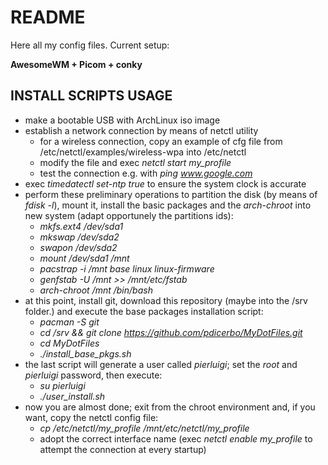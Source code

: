 README
=========

Here all my config files.
Current setup:

**AwesomeWM + Picom + conky**

INSTALL SCRIPTS USAGE
------

- make a bootable USB with ArchLinux iso image
- establish a network connection by means of netctl utility
  - for a wireless connection, copy an example of cfg file from /etc/netctl/examples/wireless-wpa into /etc/netctl
  - modify the file and exec *netctl start my_profile*
  - test the connection e.g. with *ping www.google.com*
- exec *timedatectl set-ntp true* to ensure the system clock is accurate
- perform these preliminary operations to partition the disk (by means of *fdisk -l*), mount it, install the basic packages and the *arch-chroot* into new system (adapt opportunely the partitions ids):
  - *mkfs.ext4 /dev/sda1*
  - *mkswap /dev/sda2*
  - *swapon /dev/sda2*
  - *mount /dev/sda1 /mnt*
  - *pacstrap -i /mnt base linux linux-firmware*
  - *genfstab -U /mnt >> /mnt/etc/fstab*
  - *arch-chroot /mnt /bin/bash*
- at this point, install git, download this repository (maybe into the /srv folder.) and execute the base packages installation script:
  - *pacman -S git*
  - *cd /srv && git clone https://github.com/pdicerbo/MyDotFiles.git*
  - *cd MyDotFiles*
  - *./install_base_pkgs.sh*
- the last script will generate a user called *pierluigi*; set the *root* and *pierluigi* password, then execute:
  - *su pierluigi*
  - *./user_install.sh*
- now you are almost done; exit from the chroot environment and, if you want, copy the netctl config file:
  - *cp /etc/netctl/my_profile /mnt/etc/netctl/my_profile*
  - adopt the correct interface name (exec *netctl enable my_profile* to attempt the connection at every startup)